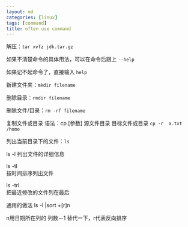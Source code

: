 ```yaml
---
layout: md
categories: [linux]
tags: [command]
title: often use command
---
```

解压：`tar xvfz jdk.tar.gz`

如果不清楚命令的具体用法，可以在命令后跟上 `--help`

如果记不起命令了，直接输入 `help`

新建文件夹：`mkdir filename`

删除目录：`rmdir filename`

删除文件/目录：`rm -rf filename`

复制文件或目录
语法：cp [参数] 源文件目录 目标文件或目录 `cp -r  a.txt /home`

列出当前目录下的文件：`ls`

ls -l 
列出文件的详细信息

ls -tl   
按时间排序列出文件

ls -trl  
把最近修改的文件列在最后

通用的做法
ls -l |sort +[r]n

n用日期所在列的 列数－1 替代一下，r代表反向排序

